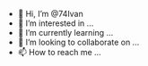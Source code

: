 - 👋 Hi, I’m @74Ivan
- 👀 I’m interested in ...
- 🌱 I’m currently learning ...
- 💞️ I’m looking to collaborate on ...
- 📫 How to reach me ...

<!---
74Ivan/74Ivan is a ✨ special ✨ repository because its `README.md` (this file) appears on your GitHub profile.
You can click the Preview link to take a look at your changes.
--->
